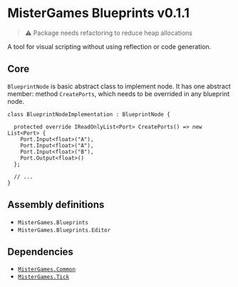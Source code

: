 # MisterGames Blueprints v0.1.1

> :warning: Package needs refactoring to reduce heap allocations

A tool for visual scripting without using reflection or code generation. 

## Core

`BlueprintNode` is basic abstract class to implement node. It has one abstract member: method `CreatePorts`, which needs to be overrided in any blueprint node.

```
class BlueprintNodeImplementation : BlueprintNode {

  protected override IReadOnlyList<Port> CreatePorts() => new List<Port> {
    Port.Input<float>("A"),
    Port.Input<float>("A"),
    Port.Input<float>("B"),
    Port.Output<float>()
  };
  
  // ...
}
```

## Assembly definitions
- `MisterGames.Blueprints`
- `MisterGames.Blueprints.Editor`

## Dependencies
- [`MisterGames.Common`](https://github.com/theverymistergames/unity-common/tree/master/Common)
- [`MisterGames.Tick`](https://github.com/theverymistergames/unity-common/tree/master/Tick)
